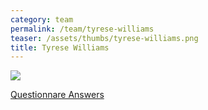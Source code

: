 ```yaml
---
category: team
permalink: /team/tyrese-williams
teaser: /assets/thumbs/tyrese-williams.png
title: Tyrese Williams
---
```


<img src="/assets/img/tyrese-williams.png" />

[Questionnare Answers](https://drive.google.com/open?id=1pk9SpF9ZfABLjiPdjz6ZgJC-8EjIXN6dES-MmMfT1Ys)
